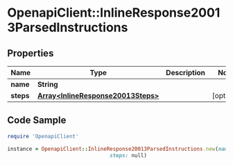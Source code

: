 # OpenapiClient::InlineResponse20013ParsedInstructions

## Properties

Name | Type | Description | Notes
------------ | ------------- | ------------- | -------------
**name** | **String** |  | 
**steps** | [**Array&lt;InlineResponse20013Steps&gt;**](InlineResponse20013Steps.md) |  | [optional] 

## Code Sample

```ruby
require 'OpenapiClient'

instance = OpenapiClient::InlineResponse20013ParsedInstructions.new(name: null,
                                 steps: null)
```


